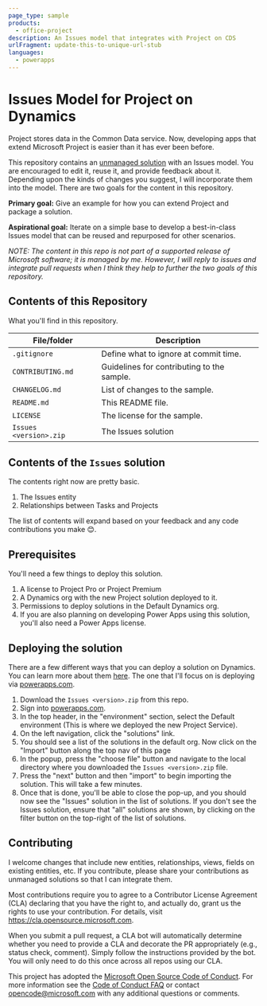```yaml
---
page_type: sample
products:
  - office-project
description: An Issues model that integrates with Project on CDS
urlFragment: update-this-to-unique-url-stub
languages:
  - powerapps
---
```


# Issues Model for Project on Dynamics

Project stores data in the Common Data service. Now, developing apps that extend Microsoft Project is easier than it has ever been before.

This repository contains an [unmanaged solution](https://docs.microsoft.com/en-us/powerapps/developer/common-data-service/introduction-solutions) with an Issues model. You are encouraged to edit it, reuse it, and provide feedback about it. Depending upon the kinds of changes you suggest, I will incorporate them into the model. There are two goals for the content in this repository.

**Primary goal:** Give an example for how you can extend Project and package a solution.

**Aspirational goal:** Iterate on a simple base to develop a best-in-class Issues model that can be reused and repurposed for other scenarios.

*NOTE: The content in this repo is not part of a supported release of Microsoft software; it is managed by me. However, I will reply to issues and integrate pull requests when I think they help to further the two goals of this repository.*

## Contents of this Repository

What you'll find in this repository.

| File/folder           | Description                                |
|-----------------------|--------------------------------------------|
| `.gitignore`          | Define what to ignore at commit time.      |
| `CONTRIBUTING.md`     | Guidelines for contributing to the sample. |
| `CHANGELOG.md`        | List of changes to the sample.             |
| `README.md`           | This README file.                          |
| `LICENSE`             | The license for the sample.                |
| `Issues <version>.zip`| The Issues solution                        |

## Contents of the `Issues` solution

The contents right now are pretty basic.

1. The Issues entity
1. Relationships between Tasks and Projects

The list of contents will expand based on your feedback and any code contributions you make 😊.

## Prerequisites

You'll need a few things to deploy this solution.

1. A license to Project Pro or Project Premium
1. A Dynamics org with the new Project solution deployed to it.
1. Permissions to deploy solutions in the Default Dynamics org.
1. If you are also planning on developing Power Apps using this solution, you'll also need a Power Apps license.

## Deploying the solution

There are a few different ways that you can deploy a solution on Dynamics. You can learn more about them [here](https://docs.microsoft.com/en-us/powerapps/developer/common-data-service/introduction-solutions). The one that I'll focus on is deploying via [powerapps.com](https://powerapps.com). 

1. Download the `Issues <version>.zip` from this repo.
1. Sign into [powerapps.com](https://powerapps.com).
1. In the top header, in the "environment" section, select the Default environment (This is where we deployed the new Project Service).
1. On the left navigation, click the "solutions" link.
1. You should see a list of the solutions in the default org. Now click on the "Import" button along the top nav of this page
1. In the popup, press the "choose file" button and navigate to the local directory where you downloaded the `Issues <version>.zip` file.
1. Press the "next" button and then "import" to begin importing the solution. This will take a few minutes.
1. Once that is done, you'll be able to close the pop-up, and you should now see the "Issues" solution in the list of solutions. If you don't see the Issues solution, ensure that "all" solutions are shown, by clicking on the filter button on the top-right of the list of solutions.

## Contributing

I welcome changes that include new entities, relationships, views, fields on existing entities, etc. If you contribute, please share your contributions as unmanaged solutions so that I can integrate them.

Most contributions require you to agree to a Contributor License Agreement (CLA) declaring that you have
the right to, and actually do, grant us the rights to use your contribution. For
details, visit https://cla.opensource.microsoft.com.

When you submit a pull request, a CLA bot will automatically determine whether
you need to provide a CLA and decorate the PR appropriately (e.g., status check,
comment). Simply follow the instructions provided by the bot. You will only need
to do this once across all repos using our CLA.

This project has adopted the [Microsoft Open Source Code of
Conduct](https://opensource.microsoft.com/codeofconduct/). For more information
see the [Code of Conduct
FAQ](https://opensource.microsoft.com/codeofconduct/faq/) or contact
<opencode@microsoft.com> with any additional questions or comments.
